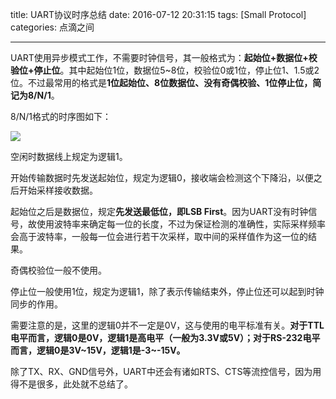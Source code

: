 title: UART协议时序总结
date: 2016-07-12 20:31:15
tags: [Small Protocol]
categories: 点滴之间

---

UART使用异步模式工作，不需要时钟信号，其一般格式为：**起始位+数据位+校验位+停止位**。其中起始位1位，数据位5~8位，校验位0或1位，停止位1、1.5或2位。不过最常用的格式是**1位起始位、8位数据位、没有奇偶校验、1位停止位，简记为8/N/1**。

8/N/1格式的时序图如下：

![](http://gmf.shengnengjin.cn/UART%E6%97%B6%E5%BA%8F%E5%9B%BE.png)

<!--more-->

空闲时数据线上规定为逻辑1。

开始传输数据时先发送起始位，规定为逻辑0，接收端会检测这个下降沿，以便之后开始采样接收数据。

起始位之后是数据位，规定**先发送最低位，即LSB First**。因为UART没有时钟信号，故使用波特率来确定每一位的长度，不过为保证检测的准确性，实际采样频率会高于波特率，一般每一位会进行若干次采样，取中间的采样值作为这一位的结果。

奇偶校验位一般不使用。

停止位一般使用1位，规定为逻辑1，除了表示传输结束外，停止位还可以起到时钟同步的作用。

需要注意的是，这里的逻辑0并不一定是0V，这与使用的电平标准有关。**对于TTL电平而言，逻辑0是0V，逻辑1是高电平（一般为3.3V或5V）；对于RS-232电平而言，逻辑0是3V~15V，逻辑1是-3~-15V。**

除了TX、RX、GND信号外，UART中还会有诸如RTS、CTS等流控信号，因为用得不是很多，此处就不总结了。